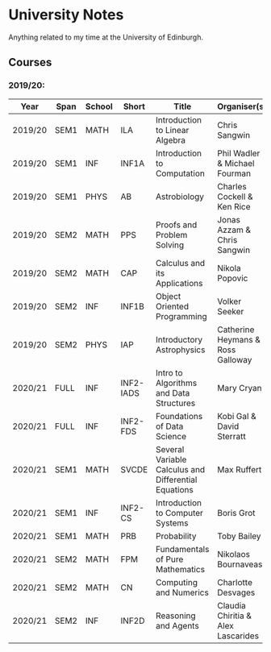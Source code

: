 # University Notes

Anything related to my time at the University of Edinburgh.

## Courses

### 2019/20:

Year    | Span     | School | Short     | Title                                               | Organiser(s)                       | Mark | Grade
--------|----------|--------|-----------|-----------------------------------------------------|------------------------------------|------|------
2019/20 | SEM1     | MATH   | ILA       | Introduction to Linear Algebra                      | Chris Sangwin                      | 96   | A1
2019/20 | SEM1     | INF    | INF1A     | Introduction to Computation                         | Phil Wadler & Michael Fourman      | 83   | A2
2019/20 | SEM1     | PHYS   | AB        | Astrobiology                                        | Charles Cockell & Ken Rice         | 82   | A2
2019/20 | SEM2     | MATH   | PPS       | Proofs and Problem Solving                          | Jonas Azzam & Chris Sangwin        | 100  | P
2019/20 | SEM2     | MATH   | CAP       | Calculus and its Applications                       | Nikola Popovic                     | 99   | P
2019/20 | SEM2     | INF    | INF1B     | Object Oriented Programming                         | Volker Seeker                      | 82   | A2
2019/20 | SEM2     | PHYS   | IAP       | Introductory Astrophysics                           | Catherine Heymans & Ross Galloway  | 62   | B
2020/21 | FULL     | INF    | INF2-IADS | Intro to Algorithms and Data Structures             | Mary Cryan                         |
2020/21 | FULL     | INF    | INF2-FDS  | Foundations of Data Science                         | Kobi Gal & David Sterratt          |
2020/21 | SEM1     | MATH   | SVCDE     | Several Variable Calculus and Differential Equations | Max Ruffert                         |
2020/21 | SEM1     | INF    | INF2-CS   | Introduction to Computer Systems                    | Boris Grot                         |
2020/21 | SEM1     | MATH   | PRB       | Probability                                         | Toby Bailey                        |
2020/21 | SEM2     | MATH   | FPM       | Fundamentals of Pure Mathematics                    | Nikolaos Bournaveas                |
2020/21 | SEM2     | MATH   | CN        | Computing and Numerics                              | Charlotte Desvages                 |
2020/21 | SEM2     | INF    | INF2D     | Reasoning and Agents                                | Claudia Chiritia & Alex Lascarides |
